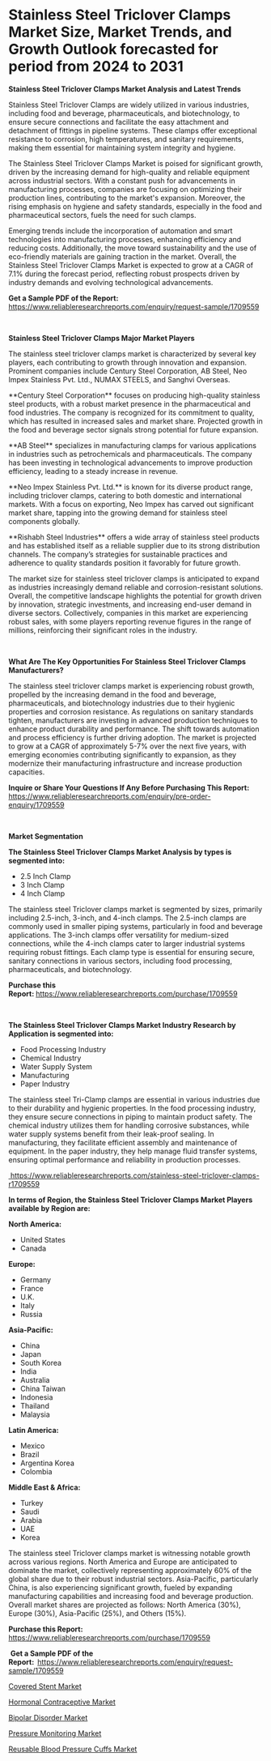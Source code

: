 <p><h1>Stainless Steel Triclover Clamps Market Size, Market Trends, and Growth Outlook forecasted for period from 2024 to 2031</h1></p><p><strong>Stainless Steel Triclover Clamps Market Analysis and Latest Trends</strong></p>
<p><p>Stainless Steel Triclover Clamps are widely utilized in various industries, including food and beverage, pharmaceuticals, and biotechnology, to ensure secure connections and facilitate the easy attachment and detachment of fittings in pipeline systems. These clamps offer exceptional resistance to corrosion, high temperatures, and sanitary requirements, making them essential for maintaining system integrity and hygiene.</p><p>The Stainless Steel Triclover Clamps Market is poised for significant growth, driven by the increasing demand for high-quality and reliable equipment across industrial sectors. With a constant push for advancements in manufacturing processes, companies are focusing on optimizing their production lines, contributing to the market's expansion. Moreover, the rising emphasis on hygiene and safety standards, especially in the food and pharmaceutical sectors, fuels the need for such clamps.</p><p>Emerging trends include the incorporation of automation and smart technologies into manufacturing processes, enhancing efficiency and reducing costs. Additionally, the move toward sustainability and the use of eco-friendly materials are gaining traction in the market. Overall, the Stainless Steel Triclover Clamps Market is expected to grow at a CAGR of 7.1% during the forecast period, reflecting robust prospects driven by industry demands and evolving technological advancements.</p></p>
<p><strong>Get a Sample PDF of the Report:&nbsp;</strong> <a href="https://www.reliableresearchreports.com/enquiry/request-sample/1709559?utm_campaign=1677&utm_medium=2&utm_source=Github&utm_content=ia&utm_term=21102024&utm_id=stainless-steel-triclover-clamps">https://www.reliableresearchreports.com/enquiry/request-sample/1709559</a></p>
<p>&nbsp;</p>
<p><strong>Stainless Steel Triclover Clamps Major Market Players</strong></p>
<p><p>The stainless steel triclover clamps market is characterized by several key players, each contributing to growth through innovation and expansion. Prominent companies include Century Steel Corporation, AB Steel, Neo Impex Stainless Pvt. Ltd., NUMAX STEELS, and Sanghvi Overseas. </p><p>**Century Steel Corporation** focuses on producing high-quality stainless steel products, with a robust market presence in the pharmaceutical and food industries. The company is recognized for its commitment to quality, which has resulted in increased sales and market share. Projected growth in the food and beverage sector signals strong potential for future expansion.</p><p>**AB Steel** specializes in manufacturing clamps for various applications in industries such as petrochemicals and pharmaceuticals. The company has been investing in technological advancements to improve production efficiency, leading to a steady increase in revenue.</p><p>**Neo Impex Stainless Pvt. Ltd.** is known for its diverse product range, including triclover clamps, catering to both domestic and international markets. With a focus on exporting, Neo Impex has carved out significant market share, tapping into the growing demand for stainless steel components globally.</p><p>**Rishabh Steel Industries** offers a wide array of stainless steel products and has established itself as a reliable supplier due to its strong distribution channels. The company’s strategies for sustainable practices and adherence to quality standards position it favorably for future growth.</p><p>The market size for stainless steel triclover clamps is anticipated to expand as industries increasingly demand reliable and corrosion-resistant solutions. Overall, the competitive landscape highlights the potential for growth driven by innovation, strategic investments, and increasing end-user demand in diverse sectors. Collectively, companies in this market are experiencing robust sales, with some players reporting revenue figures in the range of millions, reinforcing their significant roles in the industry.</p></p>
<p>&nbsp;</p>
<p><strong>What Are The Key Opportunities For Stainless Steel Triclover Clamps Manufacturers?</strong></p>
<p><p>The stainless steel triclover clamps market is experiencing robust growth, propelled by the increasing demand in the food and beverage, pharmaceuticals, and biotechnology industries due to their hygienic properties and corrosion resistance. As regulations on sanitary standards tighten, manufacturers are investing in advanced production techniques to enhance product durability and performance. The shift towards automation and process efficiency is further driving adoption. The market is projected to grow at a CAGR of approximately 5-7% over the next five years, with emerging economies contributing significantly to expansion, as they modernize their manufacturing infrastructure and increase production capacities.</p></p>
<p><strong>Inquire or Share Your Questions If Any Before Purchasing This Report:</strong> <a href="https://www.reliableresearchreports.com/enquiry/pre-order-enquiry/1709559?utm_campaign=1677&utm_medium=2&utm_source=Github&utm_content=ia&utm_term=21102024&utm_id=stainless-steel-triclover-clamps">https://www.reliableresearchreports.com/enquiry/pre-order-enquiry/1709559</a></p>
<p>&nbsp;</p>
<p><strong>Market Segmentation</strong></p>
<p><strong>The Stainless Steel Triclover Clamps Market Analysis by types is segmented into:</strong></p>
<p><ul><li>2.5 Inch Clamp</li><li>3 Inch Clamp</li><li>4 Inch Clamp</li></ul></p>
<p><p>The stainless steel Triclover clamps market is segmented by sizes, primarily including 2.5-inch, 3-inch, and 4-inch clamps. The 2.5-inch clamps are commonly used in smaller piping systems, particularly in food and beverage applications. The 3-inch clamps offer versatility for medium-sized connections, while the 4-inch clamps cater to larger industrial systems requiring robust fittings. Each clamp type is essential for ensuring secure, sanitary connections in various sectors, including food processing, pharmaceuticals, and biotechnology.</p></p>
<p><strong>Purchase this Report:&nbsp;</strong><a href="https://www.reliableresearchreports.com/purchase/1709559?utm_campaign=1677&utm_medium=2&utm_source=Github&utm_content=ia&utm_term=21102024&utm_id=stainless-steel-triclover-clamps">https://www.reliableresearchreports.com/purchase/1709559</a></p>
<p>&nbsp;</p>
<p><strong>The Stainless Steel Triclover Clamps Market Industry Research by Application is segmented into:</strong></p>
<p><ul><li>Food Processing Industry</li><li>Chemical Industry</li><li>Water Supply System</li><li>Manufacturing</li><li>Paper Industry</li></ul></p>
<p><p>The stainless steel Tri-Clamp clamps are essential in various industries due to their durability and hygienic properties. In the food processing industry, they ensure secure connections in piping to maintain product safety. The chemical industry utilizes them for handling corrosive substances, while water supply systems benefit from their leak-proof sealing. In manufacturing, they facilitate efficient assembly and maintenance of equipment. In the paper industry, they help manage fluid transfer systems, ensuring optimal performance and reliability in production processes.</p></p>
<p><a href="https://www.reliableresearchreports.com/stainless-steel-triclover-clamps-r1709559?utm_campaign=1677&utm_medium=2&utm_source=Github&utm_content=ia&utm_term=21102024&utm_id=stainless-steel-triclover-clamps">&nbsp;https://www.reliableresearchreports.com/stainless-steel-triclover-clamps-r1709559</a></p>
<p><strong>In terms of Region, the Stainless Steel Triclover Clamps Market Players available by Region are:</strong></p>
<p>
    <p> <strong> North America: </strong>
        <ul>
            <li>United States</li>
            <li>Canada</li>
        </ul>
        </p> 
    <p> <strong> Europe: </strong>
        <ul>
            <li>Germany</li>
            <li>France</li>
            <li>U.K.</li>
            <li>Italy</li>
            <li>Russia</li>
        </ul>
        </p> 
    <p> <strong> Asia-Pacific: </strong>
        <ul>
            <li>China</li>
            <li>Japan</li>
            <li>South Korea</li>
            <li>India</li>
            <li>Australia</li>
            <li>China Taiwan</li>
            <li>Indonesia</li>
            <li>Thailand</li>
            <li>Malaysia</li>
        </ul>
        </p> 
    <p> <strong> Latin America: </strong>
        <ul>
            <li>Mexico</li>
            <li>Brazil</li>
            <li>Argentina Korea</li>
            <li>Colombia</li>
        </ul>
        </p> 
    <p> <strong> Middle East & Africa: </strong>
        <ul>
            <li>Turkey</li>
            <li>Saudi</li>
            <li>Arabia</li>
            <li>UAE</li>
            <li>Korea</li>
        </ul>
    </p>
    </p>
<p><p>The stainless steel Triclover clamps market is witnessing notable growth across various regions. North America and Europe are anticipated to dominate the market, collectively representing approximately 60% of the global share due to their robust industrial sectors. Asia-Pacific, particularly China, is also experiencing significant growth, fueled by expanding manufacturing capabilities and increasing food and beverage production. Overall market shares are projected as follows: North America (30%), Europe (30%), Asia-Pacific (25%), and Others (15%).</p></p>
<p><strong>Purchase this Report: </strong><a href="https://www.reliableresearchreports.com/purchase/1709559?utm_campaign=1677&utm_medium=2&utm_source=Github&utm_content=ia&utm_term=21102024&utm_id=stainless-steel-triclover-clamps">https://www.reliableresearchreports.com/purchase/1709559</a></p>
<p>&nbsp;<strong>Get a Sample PDF of the Report:&nbsp;&nbsp;</strong><a href="https://www.reliableresearchreports.com/enquiry/request-sample/1709559?utm_campaign=1677&utm_medium=2&utm_source=Github&utm_content=ia&utm_term=21102024&utm_id=stainless-steel-triclover-clamps">https://www.reliableresearchreports.com/enquiry/request-sample/1709559</a></p>
<p><strong></strong></p>
<p><p><a href="https://www.linkedin.com/pulse/global-covered-stent-market-trends-analysis-future-growth-qlcle?utm_campaign=1677&utm_medium=2&utm_source=Github&utm_content=ia&utm_term=21102024&utm_id=stainless-steel-triclover-clamps">Covered Stent Market</a></p><p><a href="https://www.linkedin.com/pulse/hormonal-contraceptive-industry-resonance-139-amplification-1dxwc?utm_campaign=1677&utm_medium=2&utm_source=Github&utm_content=ia&utm_term=21102024&utm_id=stainless-steel-triclover-clamps">Hormonal Contraceptive Market</a></p><p><a href="https://www.linkedin.com/pulse/navigating-global-bipolar-disorder-market-from-trends-strategy-x7s8c?utm_campaign=1677&utm_medium=2&utm_source=Github&utm_content=ia&utm_term=21102024&utm_id=stainless-steel-triclover-clamps">Bipolar Disorder Market</a></p><p><a href="https://www.linkedin.com/pulse/emerging-technologies-reshaping-pressure-monitoring-market-qovke?utm_campaign=1677&utm_medium=2&utm_source=Github&utm_content=ia&utm_term=21102024&utm_id=stainless-steel-triclover-clamps">Pressure Monitoring Market</a></p><p><a href="https://www.linkedin.com/pulse/reusable-blood-pressure-cuffs-market-trends-insights-type-fwcue?utm_campaign=1677&utm_medium=2&utm_source=Github&utm_content=ia&utm_term=21102024&utm_id=stainless-steel-triclover-clamps">Reusable Blood Pressure Cuffs Market</a></p></p>